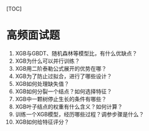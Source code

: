 [TOC]

# 高频面试题

1. XGB与GBDT、随机森林等模型比，有什么优缺点？
2. XGB为什么可以并行训练？
3. XGB用二阶泰勒公式展开的优势在哪？
4. XGB为了防止过拟合，进行了哪些设计？
5. XGB如何处理缺失值？
6. XGB如何分裂一个结点？如何选择特征？
7. XGB中一颗树停止生长的条件有哪些？
8. XGB叶子结点的权重有什么含义？如何计算？
9. 训练一个XGB模型，经历哪些过程？调参步骤是什么？
10. XGB如何给特征评分？

